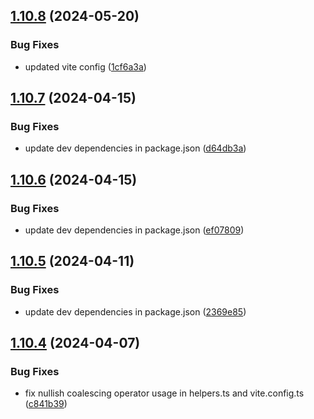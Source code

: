 ## [1.10.8](https://github.com/TheNaubit/make-url/compare/v1.10.7...v1.10.8) (2024-05-20)


### Bug Fixes

* updated vite config ([1cf6a3a](https://github.com/TheNaubit/make-url/commit/1cf6a3ad9ffd21d3a0b1e64af1f99c8068ca02b8))



## [1.10.7](https://github.com/TheNaubit/make-url/compare/v1.10.6...v1.10.7) (2024-04-15)


### Bug Fixes

* update dev dependencies in package.json ([d64db3a](https://github.com/TheNaubit/make-url/commit/d64db3a473eb5591a6ee7f86cb54ae6f176a5ac4))



## [1.10.6](https://github.com/TheNaubit/make-url/compare/v1.10.5...v1.10.6) (2024-04-15)


### Bug Fixes

* update dev dependencies in package.json ([ef07809](https://github.com/TheNaubit/make-url/commit/ef0780904abb27bad21bc2f633dbdddf4c545cbe))



## [1.10.5](https://github.com/TheNaubit/make-url/compare/v1.10.4...v1.10.5) (2024-04-11)


### Bug Fixes

* update dev dependencies in package.json ([2369e85](https://github.com/TheNaubit/make-url/commit/2369e85ce63eb2c5a5ed262b89f7ca4841ca2539))



## [1.10.4](https://github.com/TheNaubit/make-url/compare/v1.10.3...v1.10.4) (2024-04-07)


### Bug Fixes

* fix nullish coalescing operator usage in helpers.ts and vite.config.ts ([c841b39](https://github.com/TheNaubit/make-url/commit/c841b39af5499325281f8405b797486a80db7572))



